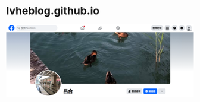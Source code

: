 # lvheblog.github.io


![](https://github.com/dishendashi/lvheblog.github.io/blob/main/images/1.png)
